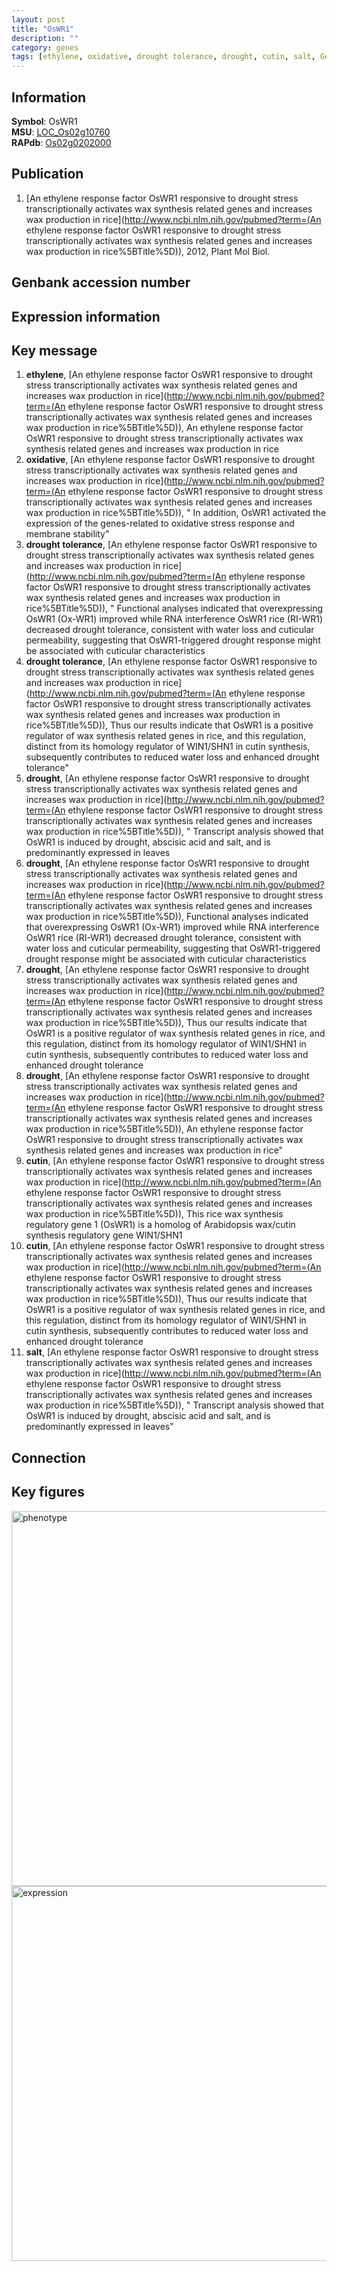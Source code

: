 ```yaml
---
layout: post
title: "OsWR1"
description: ""
category: genes
tags: [ethylene, oxidative, drought tolerance, drought, cutin, salt, Gene]
---
```


## Information
__Symbol__: OsWR1  
__MSU__: [LOC_Os02g10760](http://rice.plantbiology.msu.edu/cgi-bin/ORF_infopage.cgi?orf=LOC_Os02g10760)  
__RAPdb__: [Os02g0202000](http://rapdb.dna.affrc.go.jp/viewer/gbrowse_details/irgsp1?name=Os02g0202000)  

## Publication
1. [An ethylene response factor OsWR1 responsive to drought stress transcriptionally activates wax synthesis related genes and increases wax production in rice](http://www.ncbi.nlm.nih.gov/pubmed?term=(An ethylene response factor OsWR1 responsive to drought stress transcriptionally activates wax synthesis related genes and increases wax production in rice%5BTitle%5D)), 2012, Plant Mol Biol.

## Genbank accession number

## Expression information

## Key message
1. __ethylene__, [An ethylene response factor OsWR1 responsive to drought stress transcriptionally activates wax synthesis related genes and increases wax production in rice](http://www.ncbi.nlm.nih.gov/pubmed?term=(An ethylene response factor OsWR1 responsive to drought stress transcriptionally activates wax synthesis related genes and increases wax production in rice%5BTitle%5D)), An ethylene response factor OsWR1 responsive to drought stress transcriptionally activates wax synthesis related genes and increases wax production in rice
2. __oxidative__, [An ethylene response factor OsWR1 responsive to drought stress transcriptionally activates wax synthesis related genes and increases wax production in rice](http://www.ncbi.nlm.nih.gov/pubmed?term=(An ethylene response factor OsWR1 responsive to drought stress transcriptionally activates wax synthesis related genes and increases wax production in rice%5BTitle%5D)), " In addition, OsWR1 activated the expression of the genes-related to oxidative stress response and membrane stability"
3. __drought tolerance__, [An ethylene response factor OsWR1 responsive to drought stress transcriptionally activates wax synthesis related genes and increases wax production in rice](http://www.ncbi.nlm.nih.gov/pubmed?term=(An ethylene response factor OsWR1 responsive to drought stress transcriptionally activates wax synthesis related genes and increases wax production in rice%5BTitle%5D)), " Functional analyses indicated that overexpressing OsWR1 (Ox-WR1) improved while RNA interference OsWR1 rice (RI-WR1) decreased drought tolerance, consistent with water loss and cuticular permeability, suggesting that OsWR1-triggered drought response might be associated with cuticular characteristics
4. __drought tolerance__, [An ethylene response factor OsWR1 responsive to drought stress transcriptionally activates wax synthesis related genes and increases wax production in rice](http://www.ncbi.nlm.nih.gov/pubmed?term=(An ethylene response factor OsWR1 responsive to drought stress transcriptionally activates wax synthesis related genes and increases wax production in rice%5BTitle%5D)),  Thus our results indicate that OsWR1 is a positive regulator of wax synthesis related genes in rice, and this regulation, distinct from its homology regulator of WIN1/SHN1 in cutin synthesis, subsequently contributes to reduced water loss and enhanced drought tolerance"
5. __drought__, [An ethylene response factor OsWR1 responsive to drought stress transcriptionally activates wax synthesis related genes and increases wax production in rice](http://www.ncbi.nlm.nih.gov/pubmed?term=(An ethylene response factor OsWR1 responsive to drought stress transcriptionally activates wax synthesis related genes and increases wax production in rice%5BTitle%5D)), " Transcript analysis showed that OsWR1 is induced by drought, abscisic acid and salt, and is predominantly expressed in leaves
6. __drought__, [An ethylene response factor OsWR1 responsive to drought stress transcriptionally activates wax synthesis related genes and increases wax production in rice](http://www.ncbi.nlm.nih.gov/pubmed?term=(An ethylene response factor OsWR1 responsive to drought stress transcriptionally activates wax synthesis related genes and increases wax production in rice%5BTitle%5D)),  Functional analyses indicated that overexpressing OsWR1 (Ox-WR1) improved while RNA interference OsWR1 rice (RI-WR1) decreased drought tolerance, consistent with water loss and cuticular permeability, suggesting that OsWR1-triggered drought response might be associated with cuticular characteristics
7. __drought__, [An ethylene response factor OsWR1 responsive to drought stress transcriptionally activates wax synthesis related genes and increases wax production in rice](http://www.ncbi.nlm.nih.gov/pubmed?term=(An ethylene response factor OsWR1 responsive to drought stress transcriptionally activates wax synthesis related genes and increases wax production in rice%5BTitle%5D)),  Thus our results indicate that OsWR1 is a positive regulator of wax synthesis related genes in rice, and this regulation, distinct from its homology regulator of WIN1/SHN1 in cutin synthesis, subsequently contributes to reduced water loss and enhanced drought tolerance
8. __drought__, [An ethylene response factor OsWR1 responsive to drought stress transcriptionally activates wax synthesis related genes and increases wax production in rice](http://www.ncbi.nlm.nih.gov/pubmed?term=(An ethylene response factor OsWR1 responsive to drought stress transcriptionally activates wax synthesis related genes and increases wax production in rice%5BTitle%5D)), An ethylene response factor OsWR1 responsive to drought stress transcriptionally activates wax synthesis related genes and increases wax production in rice"
9. __cutin__, [An ethylene response factor OsWR1 responsive to drought stress transcriptionally activates wax synthesis related genes and increases wax production in rice](http://www.ncbi.nlm.nih.gov/pubmed?term=(An ethylene response factor OsWR1 responsive to drought stress transcriptionally activates wax synthesis related genes and increases wax production in rice%5BTitle%5D)),  This rice wax synthesis regulatory gene 1 (OsWR1) is a homolog of Arabidopsis wax/cutin synthesis regulatory gene WIN1/SHN1
10. __cutin__, [An ethylene response factor OsWR1 responsive to drought stress transcriptionally activates wax synthesis related genes and increases wax production in rice](http://www.ncbi.nlm.nih.gov/pubmed?term=(An ethylene response factor OsWR1 responsive to drought stress transcriptionally activates wax synthesis related genes and increases wax production in rice%5BTitle%5D)),  Thus our results indicate that OsWR1 is a positive regulator of wax synthesis related genes in rice, and this regulation, distinct from its homology regulator of WIN1/SHN1 in cutin synthesis, subsequently contributes to reduced water loss and enhanced drought tolerance
11. __salt__, [An ethylene response factor OsWR1 responsive to drought stress transcriptionally activates wax synthesis related genes and increases wax production in rice](http://www.ncbi.nlm.nih.gov/pubmed?term=(An ethylene response factor OsWR1 responsive to drought stress transcriptionally activates wax synthesis related genes and increases wax production in rice%5BTitle%5D)), " Transcript analysis showed that OsWR1 is induced by drought, abscisic acid and salt, and is predominantly expressed in leaves"

## Connection

## Key figures
<img src="http://ricencode.github.io/images/OsWR1.pheno.png" alt="phenotype"  style="width: 600px;"/>

<img src="http://ricencode.github.io/images/OsWR1.exp.png" alt="expression"  style="width: 600px;"/>


